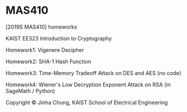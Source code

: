 # MAS410
[2019S MAS410] homeworks

KAIST EE323 Introduction to Cryptography


Homework1: Vigenere Decipher

Homework2: SHA-1 Hash Function

Homework3: Time-Memory Tradeoff Attack on DES and AES (no code)

Homework4: Wiener's Low Decryption Exponent Attack on RSA (in SageMath / Python)



Copyright © Jinha Chung, KAIST School of Electrical Engineering

